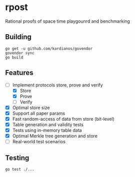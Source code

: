 # rpost

Rational proofs of space time playgounrd and benchmarking

## Building

```
go get -u github.com/kardianos/govendor
govendor sync
go build
```

## Features
- [ ] Implement protocols store, prove and verify
  - [x] Store
  - [x] Prove
  - [ ] Verify
- [x] Optimal store size
- [x] Support all paper params
- [x] Fast random-access of data from store (bit-level)
- [x] Table generation and validity tests
- [x] Tests using in-memory table data
- [x] Optimal Merkle tree generation and store 
- [ ] Real-world test scenarios

## Testing
```
go test ./...
```
